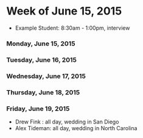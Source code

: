 # Week of June 15, 2015

* Example Student: 8:30am - 1:00pm, interview

### Monday, June 15, 2015

### Tuesday, June 16, 2015

### Wednesday, June 17, 2015

### Thursday, June 18, 2015

### Friday, June 19, 2015

* Drew Fink : all day, wedding in San Diego
* Alex Tideman: all day, wedding in North Carolina

